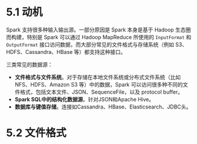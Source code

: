 # 5.1 动机

Spark 支持很多种输入输出源。一部分原因是 Spark 本身是基于 Hadoop 生态圈而构建，特别是 Spark 可以通过 Hadoop MapReduce 所使用的 `InputFormat` 和 `OutputFormat` 接口访问数据，而大部分常见的文件格式与存储系统（例如 S3、HDFS、Cassandra、HBase 等）都支持这种接口。

三类常见的数据源：

- **文件格式与文件系统**。对于存储在本地文件系统或分布式文件系统（比如 NFS、HDFS、Amazon S3 等）中的数据，Spark 可以访问很多种不同的文件格式，包括文本文件、JSON、SequenceFile，以及 protocol buffer。
- **Spark SQL中的结构化数据源**。针对JSON和Apache Hive。
- **数据库与键值存储**。连接如Cassandra、HBase、Elasticsearch、JDBC头。


# 5.2 文件格式 

